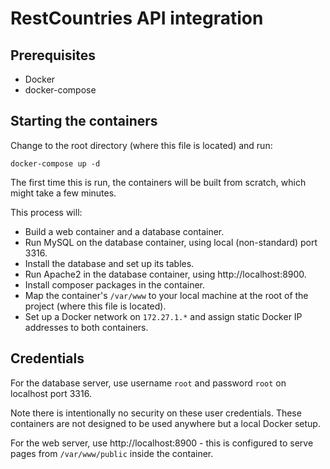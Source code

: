 # RestCountries API integration

## Prerequisites

* Docker
* docker-compose

## Starting the containers

Change to the root directory (where this file is located) and run:

```
docker-compose up -d
```

The first time this is run, the containers will be built from scratch, which might take a few minutes.

This process will:

* Build a web container and a database container.
* Run MySQL on the database container, using local (non-standard) port 3316.
* Install the database and set up its tables.
* Run Apache2 in the database container, using http://localhost:8900.
* Install composer packages in the container.
* Map the container's ```/var/www``` to your local machine at the root of the project (where this file is located).
* Set up a Docker network on ```172.27.1.*``` and assign static Docker IP addresses to both containers.

## Credentials

For the database server, use username ```root``` and password ```root``` on localhost port 3316.

Note there is intentionally no security on these user credentials. These containers are not designed to be used anywhere
but a local Docker setup.

For the web server, use http://localhost:8900 - this is configured to serve pages from ```/var/www/public``` inside the
container.
